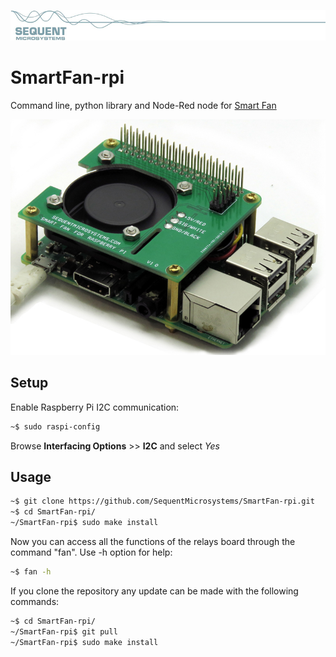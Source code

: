 [![SmartFan-rpi](images/sequent.jpg)](https://www.sequentmicrosystems.com)

# SmartFan-rpi
Command line, python library and Node-Red node for [Smart Fan](https://sequentmicrosystems.com/product/smart-fan-hat-for-raspberry-pi)

![Smart Fan](images/s-fan.jpg)

## Setup

Enable Raspberry Pi I2C communication:
```bash
~$ sudo raspi-config
```
Browse **Interfacing Options** >> **I2C** and select *Yes*

## Usage

```bash
~$ git clone https://github.com/SequentMicrosystems/SmartFan-rpi.git
~$ cd SmartFan-rpi/
~/SmartFan-rpi$ sudo make install
```

Now you can access all the functions of the relays board through the command "fan". Use -h option for help:
```bash
~$ fan -h
```

If you clone the repository any update can be made with the following commands:

```bash
~$ cd SmartFan-rpi/  
~/SmartFan-rpi$ git pull
~/SmartFan-rpi$ sudo make install
``` 

